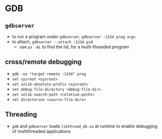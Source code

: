 GDB
===

## `gdbserver`

* to run a program under `gdbserver`, `gdbserver :1234 prog args`
* to attach, `gdbserver --attach :1234 pid`
  * use `ps -AL` to find the tid, for a multi-threaded program

## cross/remote debugging

* `gdb -ex "target remote :1234" prog`
* `set sysroot <sysroot>`
* `set solib-absolute-prefix <sysroot>`
* `set debug-file-directory <debug-file-dir>`
* `set solib-search-path <relative-paths>`
* `set directories <source-file-dirs>`

## Threading

* `gdb` and `gdbserver` loads `libthread_db.so` at runtime to enable
  debugging of multithreaded applications
